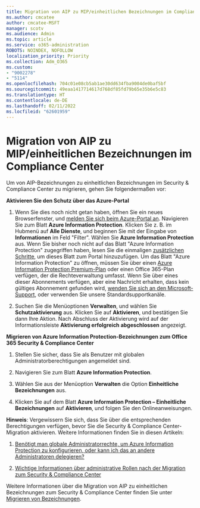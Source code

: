 ```yaml
---
title: Migration von AIP zu MIP/einheitlichen Bezeichnungen im Compliance Center
ms.author: cmcatee
author: cmcatee-MSFT
manager: scotv
ms.audience: Admin
ms.topic: article
ms.service: o365-administration
ROBOTS: NOINDEX, NOFOLLOW
localization_priority: Priority
ms.collection: Adm_O365
ms.custom:
- "9002278"
- "5114"
ms.openlocfilehash: 704c01e08cb5ab1ae30dd634fba9004de0baf5bf
ms.sourcegitcommit: 49eaa1417714617d768df85fd79b65e35b6e5c83
ms.translationtype: HT
ms.contentlocale: de-DE
ms.lasthandoff: 02/11/2022
ms.locfileid: "62601959"
---
```

# <a name="migration-from-aip-to-mipunified-labeling-in-the-compliance-center"></a>Migration von AIP zu MIP/einheitlichen Bezeichnungen im Compliance Center

Um von AIP-Bezeichnungen zu einheitlichen Bezeichnungen im Security & Compliance Center zu migrieren, gehen Sie folgendermaßen vor:

**Aktivieren Sie den Schutz über das Azure-Portal**

1. Wenn Sie dies noch nicht getan haben, öffnen Sie ein neues Browserfenster, und [melden Sie sich beim Azure-Portal an](https://docs.microsoft.com/azure/information-protection/deploy-use/configure-policy#signing-in-to-the-azure-portal). Navigieren Sie zum Blatt **Azure Information Protection**. Klicken Sie z. B. im Hubmenü auf **Alle Dienste**, und beginnen Sie mit der Eingabe von **Informationen** im Feld "Filter". Wählen Sie **Azure Information Protection** aus. Wenn Sie bisher noch nicht auf das Blatt "Azure Information Protection" zugegriffen haben, lesen Sie die einmaligen [zusätzlichen Schritte](https://docs.microsoft.com/azure/information-protection/deploy-use/configure-policy#to-access-the-azure-information-protection-blade-for-the-first-time), um dieses Blatt zum Portal hinzuzufügen. Um das Blatt "Azure Information Protection" zu öffnen, müssen Sie über einen [Azure Information Protection Premium-Plan](https://www.microsoft.com/cloud-platform/azure-information-protection-pricing) oder einen Office 365-Plan verfügen, der die Rechteverwaltung umfasst. Wenn Sie über eines dieser Abonnements verfügen, aber eine Nachricht erhalten, dass kein gültiges Abonnement gefunden wird, [wenden Sie sich an den Microsoft-Support](https://docs.microsoft.com/azure/information-protection/get-started/information-support#to-contact-microsoft-support), oder verwenden Sie unsere Standardsupportkanäle.

2. Suchen Sie die Menüoptionen **Verwalten**, und wählen Sie **Schutzaktivierung** aus. Klicken Sie auf **Aktivieren**, und bestätigen Sie dann Ihre Aktion. Nach Abschluss der Aktivierung wird auf der Informationsleiste **Aktivierung erfolgreich abgeschlossen** angezeigt.

**Migrieren von Azure Information Protection-Bezeichnungen zum Office 365 Security & Compliance Center**

1. Stellen Sie sicher, dass Sie als Benutzer mit globalen Administratorberechtigungen angemeldet sind.

2. Navigieren Sie zum Blatt **Azure Information Protection**.

3. Wählen Sie aus der Menüoption **Verwalten** die Option **Einheitliche Bezeichnungen** aus.

4. Klicken Sie auf dem Blatt **Azure Information Protection – Einheitliche Bezeichnungen** auf **Aktivieren**, und folgen Sie den Onlineanweisungen.

**Hinweis**: Vergewissern Sie sich, dass Sie über die entsprechenden Berechtigungen verfügen, bevor Sie die Security & Compliance Center-Migration aktivieren. Weitere Informationen finden Sie in diesen Artikeln:

1. [Benötigt man globale Administratorrechte, um Azure Information Protection zu konfigurieren, oder kann ich das an andere Administratoren delegieren?](https://docs.microsoft.com/azure/information-protection/faqs#do-you-need-to-be-a-global-admin-to-configure-azure-information-protection-or-can-i-delegate-to-other-administrators)

2. [Wichtige Informationen über administrative Rollen nach der Migration zum Security & Compliance Center](https://docs.microsoft.com/azure/information-protection/configure-policy-migrate-labels#important-information-about-administrative-roles)

Weitere Informationen über die Migration von AIP zu einheitlichen Bezeichnungen zum Security & Compliance Center finden Sie unter [Migrieren von Bezeichnungen](https://docs.microsoft.com/azure/information-protection/configure-policy-migrate-labels).
